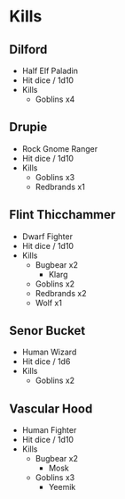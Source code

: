 # Kills

## Dilford
- Half Elf Paladin
- Hit dice / 1d10
- Kills
  - Goblins x4

## Drupie
- Rock Gnome Ranger
- Hit dice / 1d10
- Kills
  - Goblins x3
  - Redbrands x1

## Flint Thicchammer
- Dwarf Fighter
- Hit dice / 1d10
- Kills
  - Bugbear x2
    - Klarg
  - Goblins x2
  - Redbrands x2
  - Wolf x1

## Senor Bucket
- Human Wizard
- Hit dice / 1d6
- Kills
  - Goblins x2

## Vascular Hood
- Human Fighter
- Hit dice / 1d10
- Kills
  - Bugbear x2
    - Mosk
  - Goblins x3
    - Yeemik
